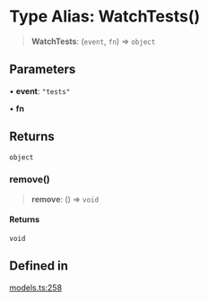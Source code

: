 # Type Alias: WatchTests()

> **WatchTests**: (`event`, `fn`) => `object`

## Parameters

• **event**: `"tests"`

• **fn**

## Returns

`object`

### remove()

> **remove**: () => `void`

#### Returns

`void`

## Defined in

[models.ts:258](https://github.com/live-codes/livecodes/blob/7617d5c8be5a2a8be8133f973d9e69eb9f86434d/src/sdk/models.ts#L258)
